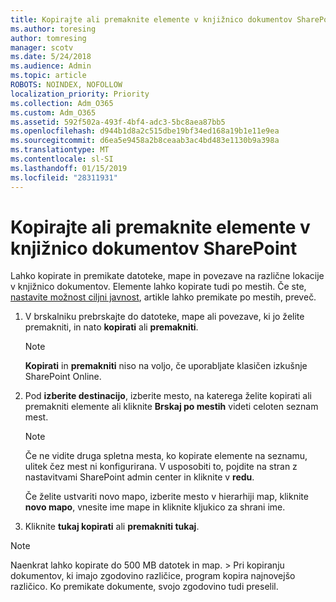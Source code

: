 ```yaml
---
title: Kopirajte ali premaknite elemente v knjižnico dokumentov SharePoint
ms.author: toresing
author: tomresing
manager: scotv
ms.date: 5/24/2018
ms.audience: Admin
ms.topic: article
ROBOTS: NOINDEX, NOFOLLOW
localization_priority: Priority
ms.collection: Adm_O365
ms.custom: Adm_O365
ms.assetid: 592f502a-493f-4bf4-adc3-5bc8aea87bb5
ms.openlocfilehash: d944b1d8a2c515dbe19bf34ed168a19b1e11e9ea
ms.sourcegitcommit: d6ea5e9458a2b8ceaab3ac4bd483e1130b9a398a
ms.translationtype: MT
ms.contentlocale: sl-SI
ms.lasthandoff: 01/15/2019
ms.locfileid: "28311931"
---
```

# <a name="copy-or-move-items-in-a-sharepoint-document-library"></a>Kopirajte ali premaknite elemente v knjižnico dokumentov SharePoint

Lahko kopirate in premikate datoteke, mape in povezave na različne lokacije v knjižnico dokumentov. Elemente lahko kopirate tudi po mestih. Če ste, [nastavite možnost ciljni javnost](https://go.microsoft.com/fwlink/?linkid=622980), artikle lahko premikate po mestih, preveč.
  
1. V brskalniku prebrskajte do datoteke, mape ali povezave, ki jo želite premakniti, in nato **kopirati** ali **premakniti**.
    
    > [!NOTE]
    > **Kopirati** in **premakniti** niso na voljo, če uporabljate klasičen izkušnje SharePoint Online. 
  
2. Pod **izberite destinacijo**, izberite mesto, na katerega želite kopirati ali premakniti elemente ali kliknite **Brskaj po mestih** videti celoten seznam mest. 
    
    > [!NOTE]
    > Če ne vidite druga spletna mesta, ko kopirate elemente na seznamu, ulitek čez mest ni konfigurirana. V usposobiti to, pojdite na stran z nastavitvami SharePoint admin center in kliknite v **redu**. 
  
    Če želite ustvariti novo mapo, izberite mesto v hierarhiji map, kliknite **novo mapo**, vnesite ime mape in kliknite kljukico za shrani ime.
    
3. Kliknite **tukaj kopirati** ali **premakniti tukaj**.
    
> [!NOTE]
>  Naenkrat lahko kopirate do 500 MB datotek in map. > Pri kopiranju dokumentov, ki imajo zgodovino različice, program kopira najnovejšo različico. Ko premikate dokumente, svojo zgodovino tudi preselil. 
  


